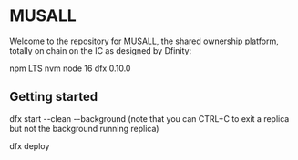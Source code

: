 # MUSALL

Welcome to the repository for MUSALL, the shared ownership platform, totally on chain on the IC as designed by Dfinity:

npm LTS
nvm
node 16
dfx 0.10.0

## Getting started

dfx start --clean --background (note that you can CTRL+C to exit a replica but not the background running replica)

dfx deploy

